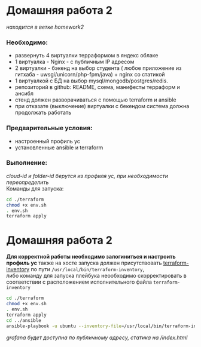 # Домашняя работа 2
*находится в ветке homework2*  
### Необходимо:  
- развернуть 4 виртуалки терраформом в яндекс облаке
- 1 виртуалка - Nginx - с публичным IP адресом
- 2 виртуалки - бэкенд на выбор студента ( любое приложение из гитхаба - uwsgi/unicorn/php-fpm/java) + nginx со статикой
- 1 виртуалкой с БД на выбор mysql/mongodb/postgres/redis.
- репозиторий в github: README, схема, манифесты терраформ и ансибл
- стенд должен разворачиваться с помощью terraform и ansible
- при отказате (выключение) виртуалки с бекендом система должна продолжать работать
### Предварительные условия:
- настроенный профиль yc
- установленные ansible и terraform
### Выполнение:  
*cloud-id и folder-id берутся из профиля yc, при необходимости переопределить*  
Команды для запуска:  
```sh
cd ./terraform
chmod +x env.sh
. env.sh
terraform apply
```

# Домашняя работа 2
**Для корректной работы необходимо залогиниться и настроить профиль yc**
также на хосте запуска должен присутствовать [terraform-inventory](https://github.com/adammck/terraform-inventory) по пути `/usr/local/bin/terraform-inventory`,  
либо команду для запуска плейбука неообходимо скорректировать в соответствии с расположением исполнительного файла `terraform-inventory`
```sh
cd ./terraform
chmod +x env.sh
. env.sh
terraform apply
cd ../ansible
ansible-playbook -u ubuntu --inventory-file=/usr/local/bin/terraform-inventory run.yml
```

*grafana будет доступна по публичному адресу, статика на /index.html*  
